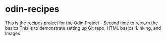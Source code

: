 # odin-recipes
This is the recipes project for the Odin Project - Second time to relearn the basics
This is to demonstrate setting up Git repo, HTML basics, Linking, and Images